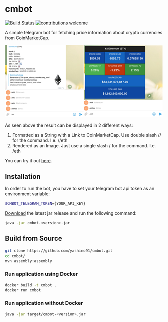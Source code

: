 # cmbot


[![Build Status](https://travis-ci.org/yashino91/cmbot.svg?branch=master)](https://travis-ci.org/yashino91/cmbot)
[![contributions welcome](https://img.shields.io/badge/contributions-welcome-brightgreen.svg?style=flat)](https://github.com/dwyl/esta/issues)


A simple telegram bot for fetching price information about crypto currencies from CoinMarketCap. 

![Alt text](/screenshots/example.png?raw=true "Bot Example - Formatted as a String or rendered as an Image")


As seen above the result can be displayed in 2 different ways:
1. Formatted as a String with a Link to CoinMarketCap. Use double slash // for the command. I.e. //eth 
2. Rendered as an Image. Just use a single slash / for the command. I.e. /eth

You can try it out  [here](https://telegram.me/PriceLeechBot).


## Installation

In order to run the bot, you have to set your telegram bot api token as an environment variable:


```sh
$CMBOT_TELEGRAM_TOKEN={YOUR_API_KEY}
```

[Download](https://github.com/yashino91/cmbot/releases) the latest jar release and run the following command:

```sh
java -jar cmbot-<version>.jar
```


## Build from Source


```sh
git clone https://github.com/yashino91/cmbot.git
cd cmbot/
mvn assembly:assembly
```



### Run application using Docker

```sh
docker build -t cmbot .
docker run cmbot
```

### Run application without Docker

```sh
java -jar target/cmbot-<version>.jar
```